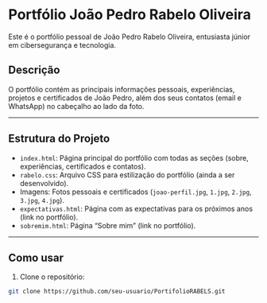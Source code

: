 # Portfólio João Pedro Rabelo Oliveira

Este é o portfólio pessoal de João Pedro Rabelo Oliveira, entusiasta júnior em cibersegurança e tecnologia. 

## Descrição

O portfólio contém as principais informações pessoais, experiências, projetos e certificados de João Pedro, além dos seus contatos (email e WhatsApp) no cabeçalho ao lado da foto.

---

## Estrutura do Projeto

- `index.html`: Página principal do portfólio com todas as seções (sobre, experiências, certificados e contatos).
- `rabelo.css`: Arquivo CSS para estilização do portfólio (ainda a ser desenvolvido).
- Imagens: Fotos pessoais e certificados (`joao-perfil.jpg`, `1.jpg`, `2.jpg`, `3.jpg`, `4.jpg`).
- `expectativas.html`: Página com as expectativas para os próximos anos (link no portfólio).
- `sobremim.html`: Página “Sobre mim” (link no portfólio).

---

## Como usar

1. Clone o repositório:

```bash
git clone https://github.com/seu-usuario/PortifolioRABELS.git
